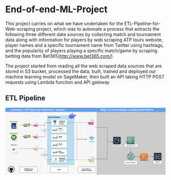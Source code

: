 # End-of-end-ML-Project

This project carries on what we have undertaken for the ETL-Pipeline-for-Web-scraping project, which was to automate a process that extracts the following three different data sources by collecting match and tournament data along with information for players by web scraping ATP tours website, player names and a specific tournament name from Twitter using hashtags, and the popularity of players playing a specific match/game by scraping betting data from
Bet365(http://www.bet365.com/).

The project started from reading all the web scraped data sources that are stored in S3 bucket, processed the data, built, trained and deployed our machine learning model on SageMaker, then built an API taking HTTP POST requests using Lambda function and API gateway

## ETL Pipeline
![alt text](https://github.com/JolieFang/End-of-end-ML-Project/blob/main/Archtechiture.png)

